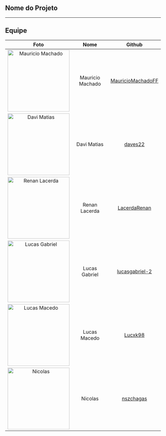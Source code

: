## Nome do Projeto

---

<!-- O que será nosso projeto, qual a proposta dele? -->

## Equipe

|                                          Foto                                           |       Nome       |                          Github                           |
| :-------------------------------------------------------------------------------------: | :--------------: | :-------------------------------------------------------: |
| <img src="https://github.com/MauricioMachadoFF.png" alt="Mauricio Machado" width="200"> | Mauricio Machado | [MauricioMachadoFF](https://github.com/MauricioMachadoFF) |
|        <img src="https://github.com/daves22.png" alt="Davi Matias" width="200">         |   Davi Matias    |           [daves22](https://github.com/daves22)           |
|     <img src="https://github.com/LacerdaRenan.png" alt="Renan Lacerda" width="200">     |  Renan Lacerda   |      [LacerdaRenan](https://github.com/LacerdaRenan)      |
|    <img src="https://github.com/lucasgabriel-2.png" alt="Lucas Gabriel" width="200">    |  Lucas Gabriel   |    [lucasgabriel-2](https://github.com/lucasgabirel-2)    |
|        <img src="https://github.com/Luckx98.png" alt="Lucas Macedo" width="200">        |   Lucas Macedo   |           [Lucxk98](https://github.com/Luckx98)           |
|         <img src="https://github.com/nszchagas.png" alt="Nicolas" width="200">          |     Nicolas      |         [nszchagas](https://github.com/nszchagas)         |

